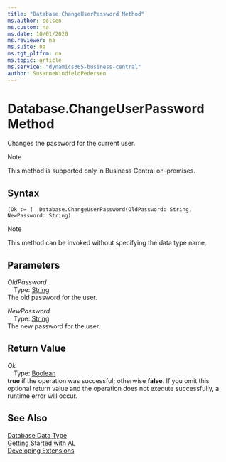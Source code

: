 ```yaml
---
title: "Database.ChangeUserPassword Method"
ms.author: solsen
ms.custom: na
ms.date: 10/01/2020
ms.reviewer: na
ms.suite: na
ms.tgt_pltfrm: na
ms.topic: article
ms.service: "dynamics365-business-central"
author: SusanneWindfeldPedersen
---
```

[//]: # (START>DO_NOT_EDIT)
[//]: # (IMPORTANT:Do not edit any of the content between here and the END>DO_NOT_EDIT.)
[//]: # (Any modifications should be made in the .xml files in the ModernDev repo.)
# Database.ChangeUserPassword Method
Changes the password for the current user.

> [!NOTE]
> This method is supported only in Business Central on-premises.

## Syntax
```
[Ok := ]  Database.ChangeUserPassword(OldPassword: String, NewPassword: String)
```
> [!NOTE]  
> This method can be invoked without specifying the data type name.  
## Parameters
*OldPassword*  
&emsp;Type: [String](../string/string-data-type.md)  
The old password for the user.
        
*NewPassword*  
&emsp;Type: [String](../string/string-data-type.md)  
The new password for the user.  


## Return Value
*Ok*  
&emsp;Type: [Boolean](../boolean/boolean-data-type.md)  
**true** if the operation was successful; otherwise **false**.   If you omit this optional return value and the operation does not execute successfully, a runtime error will occur.    


[//]: # (IMPORTANT: END>DO_NOT_EDIT)
## See Also
[Database Data Type](database-data-type.md)  
[Getting Started with AL](../../devenv-get-started.md)  
[Developing Extensions](../../devenv-dev-overview.md)
